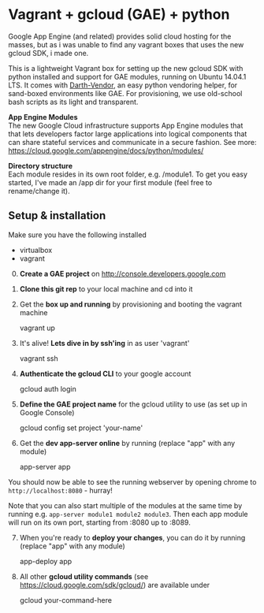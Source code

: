 Vagrant + gcloud (GAE) + python
==============

Google App Engine (and related) provides solid cloud hosting for the masses, but as i was unable to find any vagrant boxes that uses the new gcloud SDK, i made one.

This is a lightweight Vagrant box for setting up the new gcloud SDK with python installed and support for GAE modules, running on Ubuntu 14.04.1 LTS. It comes with [Darth-Vendor](https://github.com/jonparrott/Darth-Vendor), an easy python vendoring helper, for sand-boxed environments like GAE. For provisioning, we use old-school bash scripts as its light and transparent.

**App Engine Modules**  
The new Google Cloud infrastructure supports App Engine modules that that lets developers factor large applications into logical components that can share stateful services and communicate in a secure fashion. See more: https://cloud.google.com/appengine/docs/python/modules/

**Directory structure**  
Each module resides in its own root folder, e.g. /module1. To get you easy started, I've made an /app dir for your first module (feel free to rename/change it).

Setup & installation
--------------

Make sure you have the following installed

- virtualbox
- vagrant

0) **Create a GAE project** on http://console.developers.google.com

1) **Clone this git rep** to your local machine and cd into it

2) Get the **box up and running** by provisioning and booting the vagrant machine

    vagrant up

3) It's alive! **Lets dive in by ssh'ing** in as user 'vagrant'

	vagrant ssh

4) **Authenticate the gcloud CLI** to your google account

	gcloud auth login

5) **Define the GAE project name** for the gcloud utility to use (as set up in Google Console)

	gcloud config set project 'your-name'

6) Get the **dev app-server online** by running (replace "app" with any module)

	app-server app

You should now be able to see the running webserver by opening chrome to `http://localhost:8080` - hurray!

Note that you can also start multiple of the modules at the same time by running e.g. `app-server module1 module2 module3`. Then each app module will run on its own port, starting from :8080 up to :8089.

7) When you're ready to **deploy your changes**, you can do it by running (replace "app" with any module)

	app-deploy app

8) All other **gcloud utility commands** (see https://cloud.google.com/sdk/gcloud/) are available under

	gcloud your-command-here
